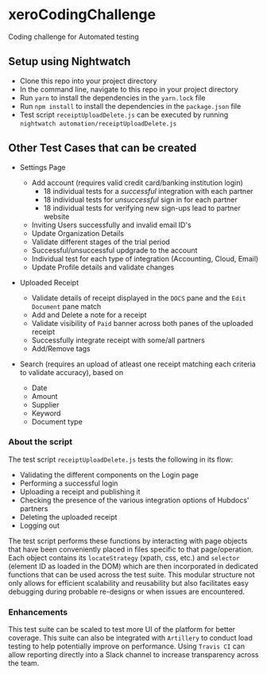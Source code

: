 # xeroCodingChallenge
Coding challenge for Automated testing

## Setup using Nightwatch
- Clone this repo into your project directory
- In the command line, navigate to this repo in your project directory
- Run `yarn` to install the dependencies in the `yarn.lock` file
- Run `npm install` to install the dependencies in the `package.json` file
- Test script `receiptUploadDelete.js` can be executed by running `nightwatch automation/receiptUploadDelete.js`

## Other Test Cases that can be created
- Settings Page
  - Add account (requires valid credit card/banking institution login)
    - 18 individual tests for a _successful_ integration with each partner
    - 18 individual tests for _unsuccessful_ sign in for each partner
    - 18 individual tests for verifying new sign-ups lead to partner website
  - Inviting Users successfully and invalid email ID's
  - Update Organization Details
  - Validate different stages of the trial period
  - Successful/unsuccessful updgrade to the account
  - Individual test for each type of integration (Accounting, Cloud, Email)
  - Update Profile details and validate changes
  
- Uploaded Receipt
  - Validate details of receipt displayed in the `DOCS` pane and the `Edit Document` pane match
  - Add and Delete a note for a receipt
  - Validate visibility of `Paid` banner across both panes of the uploaded receipt
  - Successfully integrate receipt with some/all partners
  - Add/Remove tags
  
- Search (requires an upload of atleast one receipt matching each criteria to validate accuracy), based on
  - Date
  - Amount
  - Supplier
  - Keyword
  - Document type
  
### About the script
The test script `receiptUploadDelete.js` tests the following in its flow:
  - Validating the different components on the Login page
  - Performing a successful login
  - Uploading a receipt and publishing it
  - Checking the presence of the various integration options of Hubdocs' partners
  - Deleting the uploaded receipt
  - Logging out
  
The test script performs these functions by interacting with page objects that have been conveniently placed in files specific to that page/operation. Each object contains its `locateStrategy` (xpath, css, etc.) and `selector` (element ID as loaded in the DOM) which are then incorporated in dedicated functions that can be used across the test suite. This modular structure not only allows for efficient scalability and reusability but also facilitates easy debugging during probable re-designs or when issues are encountered.

### Enhancements
This test suite can be scaled to test more UI of the platform for better coverage. This suite can also be integrated with `Artillery` to conduct load testing to help potentially improve on performance. Using `Travis CI` can allow reporting directly into a Slack channel to increase transparency across the team.
